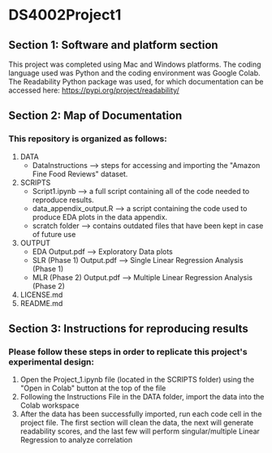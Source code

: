 # DS4002Project1

## Section 1: Software and platform section

This project was completed using Mac and Windows platforms. The coding language used was Python and the coding environment was Google Colab. The Readability Python package was used, for which documentation can be accessed here: https://pypi.org/project/readability/

## Section 2: Map of Documentation

### This repository is organized as follows:

1. DATA
    - DataInstructions --> steps for accessing and importing the "Amazon Fine Food Reviews" dataset.
2. SCRIPTS
    - Script1.ipynb --> a full script containing all of the code needed to reproduce results.
    - data_appendix_output.R --> a script containing the code used to produce EDA plots in the data appendix.
    - scratch folder --> contains outdated files that have been kept in case of future use
3. OUTPUT
    - EDA Output.pdf --> Exploratory Data plots
    - SLR (Phase 1) Output.pdf --> Single Linear Regression Analysis (Phase 1)
    - MLR (Phase 2) Output.pdf --> Multiple Linear Regression Analysis (Phase 2)
4. LICENSE.md
5. README.md


## Section 3: Instructions for reproducing results

### Please follow these steps in order to replicate this project's experimental design:

1. Open the Project_1.ipynb file (located in the SCRIPTS folder) using the "Open in Colab" button at the top of the file
2. Following the Instructions File in the DATA folder, import the data into the Colab workspace
3. After the data has been successfully imported, run each code cell in the project file. The first section will clean the data, the next will generate readability scores, and the last few will perform singular/multiple Linear Regression to analyze correlation
